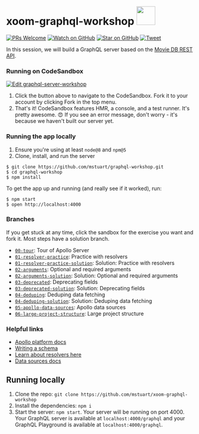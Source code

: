 # xoom-graphql-workshop <img src="https://upload.wikimedia.org/wikipedia/commons/thumb/1/17/GraphQL_Logo.svg/1024px-GraphQL_Logo.svg.png" width="50">

[![PRs Welcome][prs-badge]][prs]
[![Watch on GitHub][github-watch-badge]][github-watch]
[![Star on GitHub][github-star-badge]][github-star]
[![Tweet][twitter-badge]][twitter]

In this session, we will build a GraphQL server based on the [Movie DB REST API](https://developers.themoviedb.org/3/getting-started/introduction).

### Running on CodeSandbox

[![Edit graphql-server-workshop](https://codesandbox.io/static/img/play-codesandbox.svg)](https://codesandbox.io/s/github/mstuart/xoom-graphql-workshop/tree/01-resolver-practice/?fontsize=14)

1. Click the button above to navigate to the CodeSandbox. Fork it to your account by clicking Fork in the top menu.
2. That's it! CodeSandbox features HMR, a console, and a test runner. It's pretty awesome. 😍 If you see an error message, don't worry - it's because we haven't built our server yet.

### Running the app locally

1. Ensure you're using at least `node@8` and `npm@5`
2. Clone, install, and run the server

```
$ git clone https://github.com/mstuart/graphql-workshop.git
$ cd graphql-workshop
$ npm install
```

To get the app up and running (and really see if it worked), run:

```
$ npm start
$ open http://localhost:4000
```

### Branches

If you get stuck at any time, click the sandbox for the exercise you want and fork it. Most steps have a solution branch.

- [`00-tour`](https://codesandbox.io/s/github/mstuart/xoom-graphql-workshop/tree/00-tour): Tour of Apollo Server
- [`01-resolver-practice`](https://codesandbox.io/s/github/mstuart/xoom-graphql-workshop/tree/01-resolver-practice): Practice with resolvers
- [`01-resolver-practice-solution`](https://codesandbox.io/s/github/mstuart/xoom-graphql-workshop/tree/01-resolver-practice-solution): Solution: Practice with resolvers
- [`02-arguments`](https://codesandbox.io/s/github/mstuart/xoom-graphql-workshop/tree/02-arguments): Optional and required arguments
- [`02-arguments-solution`](https://codesandbox.io/s/github/mstuart/xoom-graphql-workshop/tree/02-arguments-solution): Solution: Optional and required arguments
- [`03-deprecated`](https://codesandbox.io/s/github/mstuart/xoom-graphql-workshop/tree/03-deprecated): Deprecating fields
- [`03-deprecated-solution`](https://codesandbox.io/s/github/mstuart/xoom-graphql-workshop/tree/03-deprecated-solution): Solution: Deprecating fields
- [`04-deduping`](https://codesandbox.io/s/github/mstuart/xoom-graphql-workshop/tree/04-deduping): Deduping data fetching
- [`04-deduping-solution`](https://codesandbox.io/s/github/mstuart/xoom-graphql-workshop/tree/04-deduping-solution): Solution: Deduping data fetching
- [`05-apollo-data-sources`](https://codesandbox.io/s/github/mstuart/xoom-graphql-workshop/tree/05-apollo-data-sources): Apollo data sources
- [`06-large-project-structure`](https://codesandbox.io/s/github/mstuart/xoom-graphql-workshop/tree/06-large-project-structure): Large project structure

### Helpful links

- [Apollo platform docs](https://www.apollographql.com/docs/)
- [Writing a schema](https://www.apollographql.com/docs/apollo-server/essentials/schema.html)
- [Learn about resolvers here](https://www.apollographql.com/docs/graphql-tools/resolvers.html)
- [Data sources docs](https://www.apollographql.com/docs/apollo-server/features/data-sources.html)

## Running locally

1. Clone the repo: `git clone https://github.com/mstuart/xoom-graphql-workshop`
2. Install the dependencies: `npm i`
3. Start the server: `npm start`. Your server will be running on port 4000. Your GraphQL server is available at `localhost:4000/graphql` and your GraphQL Playground is available at `localhost:4000/graphql`.

[npm]: https://www.npmjs.com/
[node]: https://nodejs.org
[git]: https://git-scm.com/
[license-badge]: https://img.shields.io/github/license/mashape/apistatus.svg
[prs-badge]: https://img.shields.io/badge/PRs-welcome-brightgreen.svg?style=flat-square
[prs]: http://makeapullrequest.com
[github-watch-badge]: https://img.shields.io/github/watchers/mstuart/graphql-workshop.svg?style=social
[github-watch]: https://github.com/mstuart/graphql-workshop/watchers
[github-star-badge]: https://img.shields.io/github/stars/mstuart/graphql-workshop.svg?style=social
[github-star]: https://github.com/mstuart/graphql-workshop/stargazers
[twitter]: https://twitter.com/intent/tweet?text=Check%20out%20graphql-workshop%20by%20@mstuart%20https://github.com/mstuart/graphql-workshop%20%F0%9F%91%8D
[twitter-badge]: https://img.shields.io/twitter/url/https/github.com/mstuart/graphql-workshop.svg?style=social
[win-path]: https://www.howtogeek.com/118594/how-to-edit-your-system-path-for-easy-command-line-access/
[mac-path]: http://stackoverflow.com/a/24322978/971592
[issue]: https://github.com/mstuart/graphql-workshop/issues/new
[win-build-badge]: https://img.shields.io/appveyor/ci/mstuart/graphql-workshop.svg?style=flat-square&logo=appveyor
[win-build]: https://ci.appveyor.com/project/mstuart/graphql-workshop
